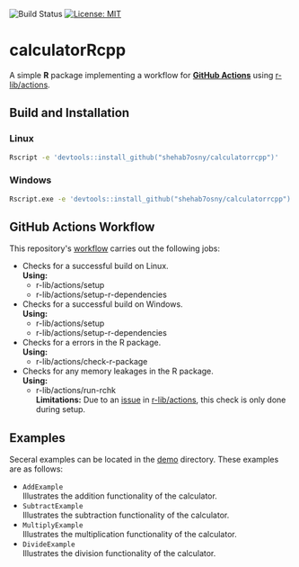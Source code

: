 ![Build Status](https://github.com/Shehab7osny/calculatorRcpp/actions/workflows/package-check.yml/badge.svg)
[![License: MIT](https://img.shields.io/badge/License-MIT-yellow.svg)](https://opensource.org/licenses/MIT)

# calculatorRcpp

A simple **R** package implementing a workflow for [**GitHub Actions**](https://github.com/features/actions?utm_source=google&utm_medium=ppc&utm_campaign=2022q3-adv-WW-Google_Search-eg_brand&scid=7013o000002CdxYAAS&gclid=CjwKCAiAg6yRBhBNEiwAeVyL0DVNM00m8V53z9hOkLGKZcOMNosW_sXPmWODSzKHE9oTEhGZt1ltwxoCoy8QAvD_BwE) using [r-lib/actions](https://github.com/r-lib/actions).

## Build and Installation

### Linux
```sh
Rscript -e 'devtools::install_github("shehab7osny/calculatorrcpp")'
```

### Windows
```sh
Rscript.exe -e 'devtools::install_github("shehab7osny/calculatorrcpp")'
```


## GitHub Actions Workflow
This repository's [workflow](https://github.com/Shehab7osny/calculatorRcpp/blob/main/.github/workflows/package-check.yml) carries out the following jobs:
- Checks for a successful build on Linux. </br>
  **Using:**
    - r-lib/actions/setup
    - r-lib/actions/setup-r-dependencies
- Checks for a successful build on Windows. </br>
  **Using:**
    - r-lib/actions/setup
    - r-lib/actions/setup-r-dependencies
- Checks for a errors in the R package. </br>
  **Using:**
    - r-lib/actions/check-r-package
- Checks for any memory leakages in the R package. </br>
  **Using:**
    - r-lib/actions/run-rchk </br>
  **Limitations:** Due to an [issue](https://github.com/r-lib/actions/issues/494) in [r-lib/actions](https://github.com/r-lib/actions), this check is only done during setup.

## Examples
Seceral examples can be located in the [demo](https://github.com/Shehab7osny/calculatorRcpp/tree/main/demo) directory. These examples are as follows:
- `AddExample`</br>Illustrates the addition functionality of the calculator.
- `SubtractExample`</br>Illustrates the subtraction functionality of the calculator.
- `MultiplyExample`</br>Illustrates the multiplication functionality of the calculator.
- `DivideExample`</br>Illustrates the division functionality of the calculator.
